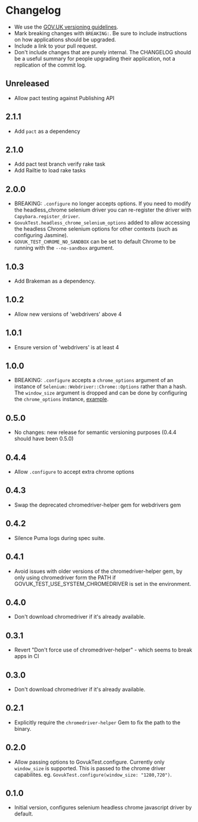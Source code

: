 # Changelog

- We use the [GOV.UK versioning guidelines](https://docs.publishing.service.gov.uk/manual/publishing-a-ruby-gem.html#versioning).
- Mark breaking changes with `BREAKING:`. Be sure to include instructions on how applications should be upgraded.
- Include a link to your pull request.
- Don't include changes that are purely internal. The CHANGELOG should be a
  useful summary for people upgrading their application, not a replication
  of the commit log.

## Unreleased

* Allow pact testing against Publishing API

## 2.1.1

* Add `pact` as a dependency

## 2.1.0

* Add pact test branch verify rake task
* Add Railtie to load rake tasks

## 2.0.0

* BREAKING: `.configure` no longer accepts options. If you need to modify the
  headless_chrome selenium driver you can re-register the driver with
  `Capybara.register_driver`.
* `GovukTest.headless_chrome_selenium_options` added to allow accessing the
  headless Chrome selenium options for other contexts (such as configuring
  Jasmine).
* `GOVUK_TEST_CHROME_NO_SANDBOX` can be set to default Chrome to be running
  with the `--no-sandbox` argument.

## 1.0.3

* Add Brakeman as a dependency.

## 1.0.2

* Allow new versions of 'webdrivers' above 4

## 1.0.1

* Ensure version of 'webdrivers' is at least 4

## 1.0.0

* BREAKING: `.configure` accepts a `chrome_options` argument of an instance of
  `Selenium::Webdriver::Chrome::Options` rather than a hash. The `window_size`
  argument is dropped and can be done by configuring the `chrome_options`
  instance, [example](https://github.com/alphagov/govuk_test/blob/dfd1a82e0114dbf1c668957fbea19cea04fd0d90/spec/govuk_test_spec.rb#L12-L22).

## 0.5.0

* No changes: new release for semantic versioning purposes (0.4.4 should have been 0.5.0)

## 0.4.4

* Allow `.configure` to accept extra chrome options

## 0.4.3

* Swap the deprecated chromedriver-helper gem for webdrivers gem

## 0.4.2

* Silence Puma logs during spec suite.

## 0.4.1

* Avoid issues with older versions of the chromedriver-helper gem, by
  only using chromedriver form the PATH if
  GOVUK_TEST_USE_SYSTEM_CHROMEDRIVER is set in the environment.

## 0.4.0

* Don't download chromedriver if it's already available.

## 0.3.1

* Revert "Don't force use of chromedriver-helper" - which seems to break apps in CI

## 0.3.0

* Don't download chromedriver if it's already available.

## 0.2.1

* Explicitly require the `chromedriver-helper` Gem to fix the path to the binary.

## 0.2.0

* Allow passing options to GovukTest.configure. Currently only `window_size` is supported. This is
  passed to the chrome driver capabilites. eg. `GovukTest.configure(window_size: "1280,720")`.

## 0.1.0

* Initial version, configures selenium headless chrome javascript driver by default.
